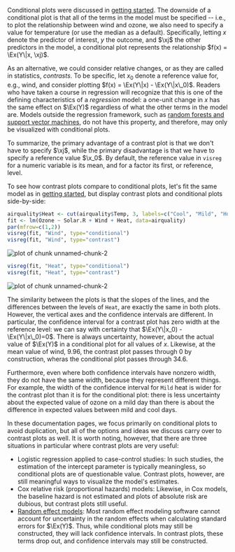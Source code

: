 ---
---



Conditional plots were discussed in [getting started](basic.html).  The downside of a conditional plot is that all of the terms in the model must be specified -- i.e., to plot the relationship between wind and ozone, we also need to specify a value for temperature (or use the median as a default).  Specifically, letting $x$ denote the predictor of interest, $y$ the outcome, and $\xj$ the other predictors in the model, a conditional plot represents the relationship $f(x) = \Ex(Y\|x, \xj)$.


As an alternative, we could consider relative changes, or as they are called in statistics, *contrasts*.  To be specific, let $x_0$ denote a reference value for, e.g., wind, and consider plotting $f(x) = \Ex(Y\|x) - \Ex(Y\|x\_0)$.  Readers who have taken a course in regression will recognize that this is one of the defining characteristics of a *regression* model: a one-unit change in $x$ has the same effect on $\Ex(Y)$ regardless of what the other terms in the model are.  Models outside the regression framework, such as [random forests and support vector machines](blackbox.html), do not have this property, and therefore, may only be visualized with conditional plots.

To summarize, the primary advantage of a contrast plot is that we don't have to specify $\xj$, while the primary disadvantage is that we have to specify a reference value $\x_0$.  By default, the reference value in `visreg` for a numeric variable is its mean, and for a factor its first, or reference, level.

To see how contrast plots compare to conditional plots, let's fit the same model as in [getting started](basic.html), but display contrast plots and conditional plots side-by-side:


```r
airquality$Heat <- cut(airquality$Temp, 3, labels=c("Cool", "Mild", "Hot"))
fit <- lm(Ozone ~ Solar.R + Wind + Heat, data=airquality)
par(mfrow=c(1,2))
visreg(fit, "Wind", type="conditional")
visreg(fit, "Wind", type="contrast")
```

![plot of chunk unnamed-chunk-2](img/contrast-unnamed-chunk-2-1.png)

```r
visreg(fit, "Heat", type="conditional")
visreg(fit, "Heat", type="contrast")
```

![plot of chunk unnamed-chunk-2](img/contrast-unnamed-chunk-2-2.png)

The similarity between the plots is that the slopes of the lines, and the differences between the levels of `Heat`, are exactly the same in both plots.  However, the vertical axes and the confidence intervals are different.  In particular, the confidence interval for a contrast plot has zero width at the reference level: we can say with certainty that $\Ex(Y\|x_0) - \Ex(Y\|x\_0)=0$.  There is always uncertainty, however, about the actual value of $\Ex(Y)$ in a conditional plot for all values of $x$.  Likewise, at the mean value of wind, 9.96, the contrast plot passes through 0 by construction, wheras the conditional plot passes through 34.6.

Furthermore, even where both confidence intervals have nonzero width, they do not have the same width, because they represent different things.  For example, the width of the confidence interval for `Mild` heat is wider for the contrast plot than it is for the conditional plot: there is less uncertainty about the expected value of ozone on a mild day than there is about the difference in expected values between mild and cool days.

In these documentation pages, we focus primarily on conditional plots to avoid duplication, but all of the options and ideas we discuss carry over to contrast plots as well.  It is worth noting, however, that there are three situations in particular where contrast plots are very useful:

* Logistic regression applied to case-control studies: In such studies, the estimation of the intercept parameter is typically meaningless, so conditional plots are of questionable value.  Contrast plots, however, are still meaningful ways to visualize the model's estimates.
* Cox relative risk (proportional hazards) models: Likewise, in Cox models, the baseline hazard is not estimated and plots of absolute risk are dubious, but contrast plots still useful.
* [Random effect models](random-effect): Most random effect modeling software cannot account for uncertainty in the random effects when calculating standard errors for $\Ex(Y)$.  Thus, while conditional plots may still be constructed, they will lack confidence intervals.  In contrast plots, these terms drop out, and confidence intervals may still be constructed.
